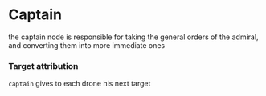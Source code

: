# Captain

the captain node is responsible for taking the general orders of the admiral, and converting them into more immediate ones

### Target attribution

`captain` gives to each drone his next target